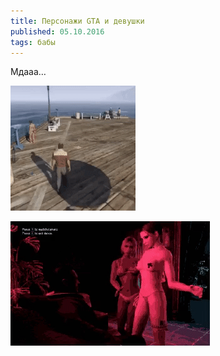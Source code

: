 ```yaml
---
title: Персонажи GTA и девушки
published: 05.10.2016
tags: бабы
---
```


Мдааа…

![](/content/ezgif-4-29068769db.gif)

![](/content/ezgif-4-54be98f543.gif)
